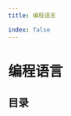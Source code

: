 ```yaml
---
title: 编程语言

index: false
---
```


# 编程语言
## 目录

<!-- - [指南](tutorial.md)

- [项目介绍](introduce.md) -->